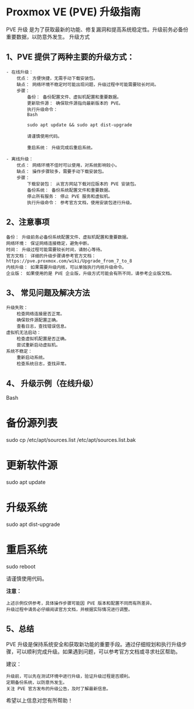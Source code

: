 # Proxmox VE (PVE) 升级指南

PVE 升级 是为了获取最新的功能、修复漏洞和提高系统稳定性。升级前务必备份重要数据，以防意外发生。
升级方式

## 1、PVE 提供了两种主要的升级方式：

    - 在线升级：
        优点： 方便快捷，无需手动下载安装包。
        缺点： 网络环境不稳定时可能出现问题，升级过程中可能需要较长时间。
        步骤：
            备份： 备份配置文件、虚拟机配置和重要数据。
            更新软件源： 确保软件源指向最新版本的 PVE。
            执行升级命令：
            Bash

            sudo apt update && sudo apt dist-upgrade

            请谨慎使用代码。

            重启系统： 升级完成后重启系统。

    - 离线升级：
        优点： 网络环境不佳时可以使用，对系统影响较小。
        缺点： 操作步骤较多，需要手动下载安装包。
        步骤：
            下载安装包： 从官方网站下载对应版本的 PVE 安装包。
            备份系统： 备份系统配置文件和重要数据。
            停止所有服务： 停止 PVE 服务和虚拟机。
            执行升级命令： 参考官方文档，使用安装包进行升级。

## 2、注意事项

    备份： 升级前务必备份系统配置文件、虚拟机配置和重要数据。
    网络环境： 保证网络连接稳定，避免中断。
    时间： 升级过程可能需要较长时间，请耐心等待。
    官方文档： 详细的升级步骤请参考官方文档：https://pve.proxmox.com/wiki/Upgrade_from_7_to_8
    内核升级： 如果需要升级内核，可以单独执行内核升级命令。
    企业版： 如果使用的是 PVE 企业版，升级方式可能会有所不同，请参考企业版文档。

## 3、 常见问题及解决方法

    升级失败：
        检查网络连接是否正常。
        确保软件源配置正确。
        查看日志，查找错误信息。
    虚拟机无法启动：
        检查虚拟机配置是否正确。
        尝试重新启动虚拟机。
    系统不稳定：
        重新启动系统。
        检查系统日志，查找异常。

## 4、 升级示例（在线升级）
Bash

# 备份源列表
sudo cp /etc/apt/sources.list /etc/apt/sources.list.bak

# 更新软件源
sudo apt update

# 升级系统
sudo apt dist-upgrade

# 重启系统
sudo reboot

请谨慎使用代码。

**注意：**

    上述示例仅供参考，具体操作步骤可能因 PVE 版本和配置不同而有所差异。
    升级过程中请务必仔细阅读官方文档，并根据实际情况进行调整。

## 5、总结

PVE 升级是保持系统安全和获取新功能的重要手段。通过仔细规划和执行升级步骤，可以顺利完成升级。如果遇到问题，可以参考官方文档或寻求社区帮助。

建议：

    升级前，可以先在测试环境中进行升级，验证升级过程是否顺利。
    定期备份系统，以防意外发生。
    关注 PVE 官方发布的升级公告，及时了解最新信息。

希望以上信息对您有所帮助！
